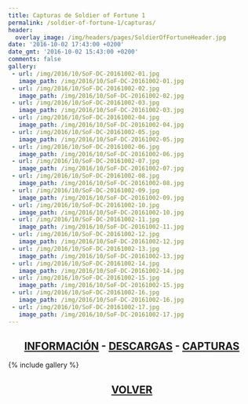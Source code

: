 ```yaml
---
title: Capturas de Soldier of Fortune 1
permalink: /soldier-of-fortune-1/capturas/
header:
  overlay_image: /img/headers/pages/SoldierOfFortuneHeader.jpg
date: '2016-10-02 17:43:00 +0200'
date_gmt: '2016-10-02 15:43:00 +0200'
comments: false
gallery:
 - url: /img/2016/10/SoF-DC-20161002-01.jpg
   image_path: /img/2016/10/SoF-DC-20161002-01.jpg
 - url: /img/2016/10/SoF-DC-20161002-02.jpg
   image_path: /img/2016/10/SoF-DC-20161002-02.jpg
 - url: /img/2016/10/SoF-DC-20161002-03.jpg
   image_path: /img/2016/10/SoF-DC-20161002-03.jpg
 - url: /img/2016/10/SoF-DC-20161002-04.jpg
   image_path: /img/2016/10/SoF-DC-20161002-04.jpg
 - url: /img/2016/10/SoF-DC-20161002-05.jpg
   image_path: /img/2016/10/SoF-DC-20161002-05.jpg
 - url: /img/2016/10/SoF-DC-20161002-06.jpg
   image_path: /img/2016/10/SoF-DC-20161002-06.jpg
 - url: /img/2016/10/SoF-DC-20161002-07.jpg
   image_path: /img/2016/10/SoF-DC-20161002-07.jpg
 - url: /img/2016/10/SoF-DC-20161002-08.jpg
   image_path: /img/2016/10/SoF-DC-20161002-08.jpg
 - url: /img/2016/10/SoF-DC-20161002-09.jpg
   image_path: /img/2016/10/SoF-DC-20161002-09.jpg
 - url: /img/2016/10/SoF-DC-20161002-10.jpg
   image_path: /img/2016/10/SoF-DC-20161002-10.jpg
 - url: /img/2016/10/SoF-DC-20161002-11.jpg
   image_path: /img/2016/10/SoF-DC-20161002-11.jpg
 - url: /img/2016/10/SoF-DC-20161002-12.jpg
   image_path: /img/2016/10/SoF-DC-20161002-12.jpg
 - url: /img/2016/10/SoF-DC-20161002-13.jpg
   image_path: /img/2016/10/SoF-DC-20161002-13.jpg
 - url: /img/2016/10/SoF-DC-20161002-14.jpg
   image_path: /img/2016/10/SoF-DC-20161002-14.jpg
 - url: /img/2016/10/SoF-DC-20161002-15.jpg
   image_path: /img/2016/10/SoF-DC-20161002-15.jpg
 - url: /img/2016/10/SoF-DC-20161002-16.jpg
   image_path: /img/2016/10/SoF-DC-20161002-16.jpg
 - url: /img/2016/10/SoF-DC-20161002-17.jpg
   image_path: /img/2016/10/SoF-DC-20161002-17.jpg
---
```

<h2 style="text-align: center;"><strong><a href="/soldier-of-fortune-1/informacion/">INFORMACIÓN</a> - <a href="/soldier-of-fortune-1/descargar/">DESCARGAS</a> - <a href="/soldier-of-fortune-1/capturas/">CAPTURAS</a></strong></h2>

{% include gallery %}

<h2 style="text-align: center;"><a href="/soldier-of-fortune-1/"><strong>VOLVER</strong></a></h2>



